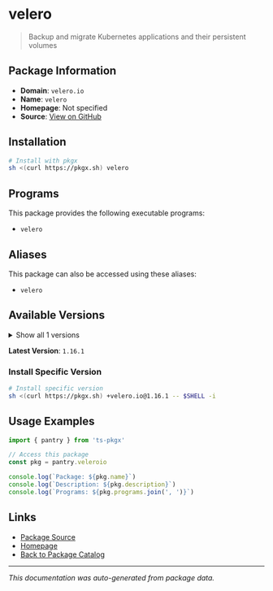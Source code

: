# velero

> Backup and migrate Kubernetes applications and their persistent volumes

## Package Information

- **Domain**: `velero.io`
- **Name**: `velero`
- **Homepage**: Not specified
- **Source**: [View on GitHub](https://github.com/pkgxdev/pantry/tree/main/projects/velero.io/package.yml)

## Installation

```bash
# Install with pkgx
sh <(curl https://pkgx.sh) velero
```

## Programs

This package provides the following executable programs:

- `velero`

## Aliases

This package can also be accessed using these aliases:

- `velero`

## Available Versions

<details>
<summary>Show all 1 versions</summary>

- `1.16.1`

</details>

**Latest Version**: `1.16.1`

### Install Specific Version

```bash
# Install specific version
sh <(curl https://pkgx.sh) +velero.io@1.16.1 -- $SHELL -i
```

## Usage Examples

```typescript
import { pantry } from 'ts-pkgx'

// Access this package
const pkg = pantry.veleroio

console.log(`Package: ${pkg.name}`)
console.log(`Description: ${pkg.description}`)
console.log(`Programs: ${pkg.programs.join(', ')}`)
```

## Links

- [Package Source](https://github.com/pkgxdev/pantry/tree/main/projects/velero.io/package.yml)
- [Homepage](#)
- [Back to Package Catalog](../package-catalog.md)

---

*This documentation was auto-generated from package data.*
